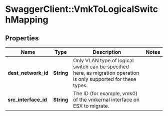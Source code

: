 # SwaggerClient::VmkToLogicalSwitchMapping

## Properties
Name | Type | Description | Notes
------------ | ------------- | ------------- | -------------
**dest_network_id** | **String** | Only VLAN type of logical switch can be specified here, as migration operation is only supported for these types. | 
**src_interface_id** | **String** | The ID (for example, vmk0) of the vmkernal interface on ESX to migrate. | 


